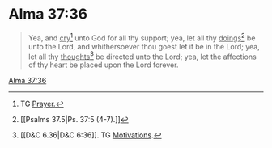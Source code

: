 # Alma 37:36

> Yea, and <u>cry</u>[^a] unto God for all thy support; yea, let all thy <u>doings</u>[^b] be unto the Lord, and whithersoever thou goest let it be in the Lord; yea, let all thy <u>thoughts</u>[^c] be directed unto the Lord; yea, let the affections of thy heart be placed upon the Lord forever.

[Alma 37:36](https://www.churchofjesuschrist.org/study/scriptures/bofm/alma/37?lang=eng&id=p36#p36)


[^a]: TG [Prayer.](https://www.churchofjesuschrist.org/study/scriptures/tg/prayer?lang=eng)
[^b]: [[Psalms 37.5|Ps. 37:5 (4-7).]]
[^c]: [[D&C 6.36|D&C 6:36]]. TG [Motivations](https://www.churchofjesuschrist.org/study/scriptures/tg/motivations?lang=eng).
